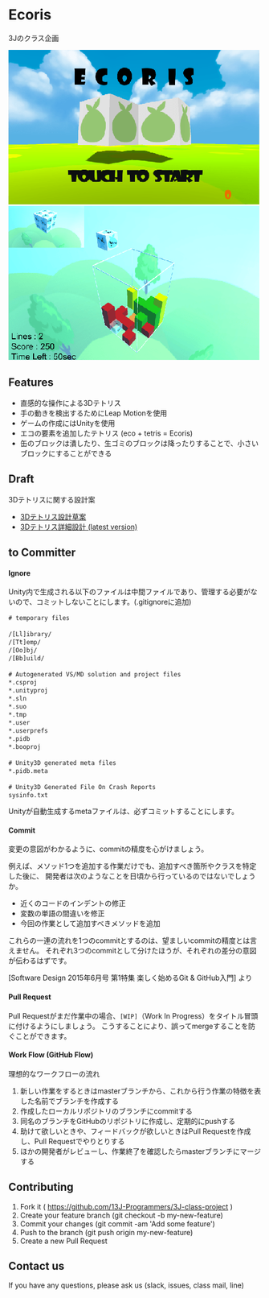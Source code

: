 
Ecoris
=======

3Jのクラス企画

![title scene](https://github.com/13J-Programmers/3J-class-project/blob/master/images/title-scene.png)
![play scene](https://github.com/13J-Programmers/3J-class-project/blob/master/images/play-scene.png)

Features
--------

- 直感的な操作による3Dテトリス
- 手の動きを検出するためにLeap Motionを使用
- ゲームの作成にはUnityを使用
- エコの要素を追加したテトリス (eco + tetris = Ecoris)
- 缶のブロックは潰したり、生ゴミのブロックは降ったりすることで、小さいブロックにすることができる

Draft
-----

3Dテトリスに関する設計案

- [3Dテトリス設計草案](https://github.com/13J-Programmers/3J-class-project/blob/master/doc/overview.md)
- [3Dテトリス詳細設計 (latest version)](https://github.com/13J-Programmers/3J-class-project/blob/master/doc/design.md)
	

to Committer
------------

#### Ignore

Unity内で生成される以下のファイルは中間ファイルであり、管理する必要がないので、コミットしないことにします。(.gitignoreに追加)
	
	# temporary files

	/[Ll]ibrary/
	/[Tt]emp/
	/[Oo]bj/
	/[Bb]uild/
	
	# Autogenerated VS/MD solution and project files
	*.csproj
	*.unityproj
	*.sln
	*.suo
	*.tmp
	*.user
	*.userprefs
	*.pidb
	*.booproj
	
	# Unity3D generated meta files
	*.pidb.meta
	
	# Unity3D Generated File On Crash Reports
	sysinfo.txt

Unityが自動生成するmetaファイルは、必ずコミットすることにします。

#### Commit

変更の意図がわかるように、commitの精度を心がけましょう。

例えば、メソッド1つを追加する作業だけでも、追加すべき箇所やクラスを特定した後に、
開発者は次のようなことを日頃から行っているのではないでしょうか。

- 近くのコードのインデントの修正
- 変数の単語の間違いを修正
- 今回の作業として追加すべきメソッドを追加

これらの一連の流れを1つのcommitとするのは、望ましいcommitの精度とは言えません。
それぞれ3つのcommitとして分けたほうが、それぞれの差分の意図が伝わるはずです。

[Software Design 2015年6月号 第1特集 楽しく始めるGit & GitHub入門] より

#### Pull Request

Pull Requestがまだ作業中の場合、`[WIP]`（Work In Progress）をタイトル冒頭に付けるようにしましょう。
こうすることにより、誤ってmergeすることを防ぐことができます。

#### Work Flow (GitHub Flow)

理想的なワークフローの流れ

1. 新しい作業をするときはmasterブランチから、これから行う作業の特徴を表した名前でブランチを作成する
2. 作成したローカルリポジトリのブランチにcommitする
3. 同名のブランチをGitHubのリポジトリに作成し、定期的にpushする
4. 助けて欲しいときや、フィードバックが欲しいときはPull Requestを作成し、Pull Requestでやりとりする
5. ほかの開発者がレビューし、作業終了を確認したらmasterブランチにマージする

Contributing
------------

1. Fork it ( https://github.com/13J-Programmers/3J-class-project )
2. Create your feature branch (git checkout -b my-new-feature)
3. Commit your changes (git commit -am 'Add some feature')
4. Push to the branch (git push origin my-new-feature)
5. Create a new Pull Request

Contact us
----------

If you have any questions, please ask us (slack, issues, class mail, line)


